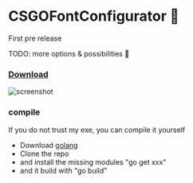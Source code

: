 # CSGOFontConfigurator 💪
First pre release

TODO: more options & possibilities 🤞

### [Download](https://github.com/spddl/CSGOFontConfigurator/releases)

![screenshot](https://i.imgur.com/GMesuBA.png)

### compile

If you do not trust my exe, you can compile it yourself 
- Download [golang](https://golang.org/dl/)
- Clone the repo
- and install the missing modules "go get xxx" 
- and it build with "go build"